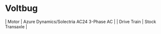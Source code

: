  # Voltbug




| Motor                 | Azure Dynamics/Solectria AC24 3-Phase AC | 
| Drive Train           | Stock Transaxle                          | 